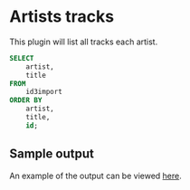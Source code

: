 # Artists tracks

This plugin will list all tracks each artist.

```sql
SELECT
    artist,
    title
FROM
    id3import
ORDER BY
    artist,
    title,
    id;
```

## Sample output

An example of the output can be viewed [here][app_statistic].

[app_statistic]: ./../../sample/All%20tracks%20per%20artist.html
